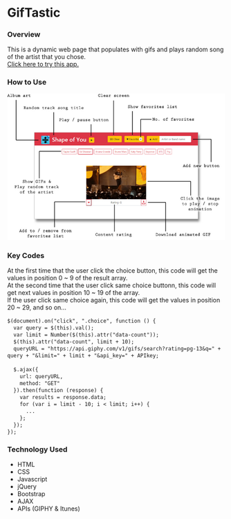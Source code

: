 # GifTastic

### Overview

This is a dynamic web page that populates with gifs and plays random song of the artist that you chose.  
[Click here to try this app.](https://aka-joe.github.io/GifTastic/)

### How to Use

![Alt text](./assets/images/howto.jpg "How to use")

### Key Codes

At the first time that the user click the choice button, this code will get the values in position 0 ~ 9 of the result array.  
At the second time that the user click same choice buttonn, this code will get next values in position 10 ~ 19 of the array.  
If the user click same choice again, this code will get the values in position 20 ~ 29, and so on...

```
$(document).on("click", ".choice", function () {
  var query = $(this).val();
  var limit = Number($(this).attr("data-count"));
  $(this).attr("data-count", limit + 10);
  queryURL = "https://api.giphy.com/v1/gifs/search?rating=pg-13&q=" + query + "&limit=" + limit + "&api_key=" + APIkey;

  $.ajax({
    url: queryURL,
    method: "GET"
  }).then(function (response) {
    var results = response.data;
    for (var i = limit - 10; i < limit; i++) {
      ...
    };
  });
});
```

### Technology Used

* HTML
* CSS
* Javascript
* jQuery
* Bootstrap
* AJAX
* APIs (GIPHY & Itunes)